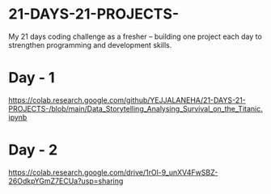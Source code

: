 # 21-DAYS-21-PROJECTS-
My 21 days coding challenge as a fresher – building one project each day to strengthen programming and development skills.

# Day - 1
  https://colab.research.google.com/github/YEJJALANEHA/21-DAYS-21-PROJECTS-/blob/main/Data_Storytelling_Analysing_Survival_on_the_Titanic.ipynb

# Day - 2 
  https://colab.research.google.com/drive/1rOl-9_unXV4FwSBZ-26OdkpYGmZ7ECUa?usp=sharing
